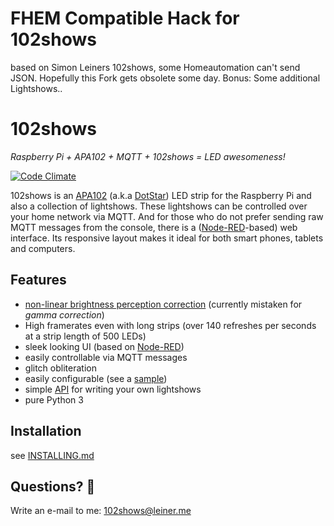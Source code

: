 # FHEM Compatible Hack for 102shows
based on Simon Leiners 102shows, some Homeautomation can't send JSON. Hopefully this Fork gets obsolete some day.
Bonus: Some additional Lightshows..

# 102shows
_Raspberry Pi + APA102 + MQTT + 102shows = LED awesomeness!_

[![Code Climate](https://codeclimate.com/github/Yottabits/102shows/badges/gpa.svg)](https://codeclimate.com/github/Yottabits/102shows)

102shows is an [APA102](https://www.aliexpress.com/item//32322326979.html) (a.k.a [DotStar](https://www.adafruit.com/products/2240)) LED strip for the Raspberry Pi and also a collection of lightshows.
These lightshows can be controlled over your home network via MQTT.
And for those who do not prefer sending raw MQTT messages from the console, there is a ([Node-RED](https://nodered.org)-based) web interface.
Its responsive layout makes it ideal for both smart phones, tablets and computers.

## Features
- [non-linear brightness perception correction](https://ledshield.wordpress.com/2012/11/13/led-brightness-to-your-eye-gamma-correction-no/) (currently mistaken for _gamma correction_)
- High framerates even with long strips (over 140 refreshes per seconds at a strip length of 500 LEDs)
- sleek looking UI (based on [Node-RED](https://nodered.org))
- easily controllable via MQTT messages
- glitch obliteration
- easily configurable (see a [sample](https://gist.github.com/sleiner/dd967b20d555e78f1d3d67b7aa49324a))
- simple [API](https://github.com/Yottabits/102shows/wiki/Lightshow-modules) for writing your own lightshows
- pure Python 3

## Installation
see [INSTALLING.md](INSTALLING.md)

## Questions? 🤔
Write an e-mail to me: 102shows@leiner.me
